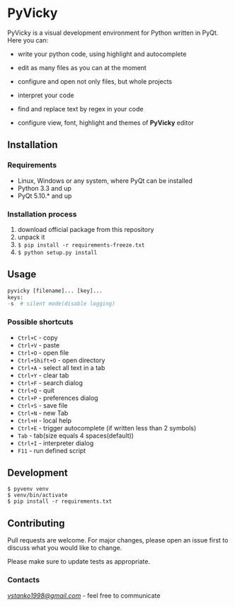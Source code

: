 # PyVicky

PyVicky is a visual development environment for Python written in PyQt.
Here you can:

+ write your python code, using highlight and autocomplete

+ edit as many files as you can at the moment

+ configure and open not only files, but whole projects

+ interpret your code

+ find and replace text by regex in your code

+ configure view, font, highlight and themes of **PyVicky** editor


## Installation

### Requirements
* Linux, Windows or any system, where PyQt can be installed
* Python 3.3 and up
* PyQt 5.10.* and up

###  Installation process
1. download official package from this repository
2. unpack it
3. `$ pip install -r requirements-freeze.txt`
4. `$ python setup.py install`

## Usage

```python
pyvicky [filename]... [key]...
keys:
-s  # silent mode(disable logging)
```
### Possible shortcuts

   * `Ctrl+C` - copy
   * `Ctrl+V` - paste
   * `Ctrl+O` - open file
   * `Ctrl+Shift+O` - open directory
   * `Ctrl+A` - select all text in a tab
   * `Ctrl+Y` - clear tab
   * `Ctrl+F` - search dialog
   * `Ctrl+Q` - quit
   * `Ctrl+P` - preferences dialog
   * `Ctrl+S` - save file
   * `Ctrl+N` - new Tab
   * `Ctrl+H` - local help
   * `Ctrl+E` - trigger autocomplete (if written less than 2 symbols)
   * `Tab` - tab(size equals 4 spaces(default))
   * `Ctrl+I` - interpreter dialog
   * `F11` - run defined script

## Development
```
$ pyvenv venv
$ venv/bin/activate
$ pip install -r requirements.txt
```

## Contributing
Pull requests are welcome. For major changes, please open an issue first to discuss what you would like to change.

Please make sure to update tests as appropriate.

### Contacts
*vstanko1998@gmail.com* - feel free to communicate
